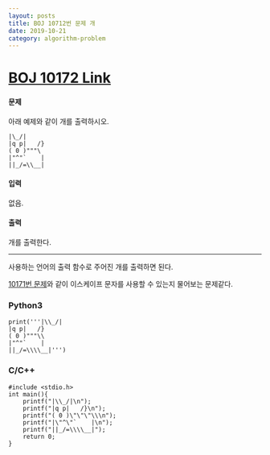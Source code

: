 ```yaml
---
layout: posts
title: BOJ 10712번 문제 개
date: 2019-10-21
category: algorithm-problem
---
```

# [BOJ 10172 Link](https://www.acmicpc.net/problem/10172)
#### 문제
아래 예제와 같이 개를 출력하시오.
```
|\_/|
|q p|   /}
( 0 )"""\
|"^"`    |
||_/=\\__|
```
#### 입력
없음.

#### 출력
개를 출력한다.
- - -
사용하는 언어의 출력 함수로 주어진 개를 출력하면 된다.

[10171번 문제](https://www.acmicpc.net/problem/10171)와 같이 이스케이프 문자를 사용할 수 있는지 물어보는 문제같다.
### Python3
```
print('''|\\_/|
|q p|   /}
( 0 )"""\\
|"^"`    |
||_/=\\\\__|''')
```
### C/C++
```
#include <stdio.h>
int main(){
	printf("|\\_/|\n");
	printf("|q p|   /}\n");
	printf("( 0 )\"\"\"\\\n");
	printf("|\"^\"`    |\n");
    printf("||_/=\\\\__|");
    return 0;
}
```